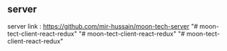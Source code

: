 ## server

server link : https://github.com/mir-hussain/moon-tech-server
"# moon-tect-client-react-redux" 
"# moon-tect-client-react-redux" 
"# moon-tect-client-react-redux" 
